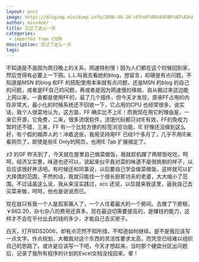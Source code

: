 ```yaml
---
layout: post
image: https://blogimg.minidump.info/2006-08-20-%E5%8F%88%E8%BF%87%E4%BA%86%E8%BF%99%E4%B9%88%E4%B8%80%E5%A4%A9.md
author: missdeer
title: 又过了这么一天
categories: 
 - imported from CSDN
description: 又过了这么一天
tags: 
---
```


不知道是不是因为周日晚上的关系，网速特别慢！因为人们都在这个时候回到家，然后觉得有必要上一下网。L.L.叫我去看她的blog，想留言，却硬是有点问题，不知道是MSN 的blog 和FF 的搭配使用本来就有点问题，还是MSN 的blog 的自己的问题，或者是FF自己的问题，再或者是因为网速慢的缘故。自从搬过来这边能上网以来，一直都是使用FF的，装了几个插件，但今天才发现，原来FF占用的内存非常大，最小化的时候系统还不回收一下，它占用的CPU 也经常很多，说实话，我个人很菜地认为，这方面，FF 确实比不上IE！而我现在用它的理由是，一来它开源，它免费，二来，很多流氓软件，流氓代码都只对IE有效，FF的免疫力暂时还不错，三来，FF 有一个比较方便的标签浏览功能，IE 好像还没做到这么好，有个假的糊弄人的！冲着这些，我用坚持用FF 已经1个多月了，几乎不用IE来看网页了，即使是些IE Only的网页，也用IE Tab 扩展搞定了。

z3 的GF 昨天到了，今天就在屋里自己做菜做饭，我就趁机蹭了两顿饭吃吃，呵呵，经济又实惠，味道也还可以，说起来似乎我对菜的味道不是很挑剔的样子，以后应该很好养活吧。有时候还和同事说，以后要自己学会做菜做饭，这样就可以扩大择偶的范围，不然的话，我就只能找一个擅长厨房功夫的老婆，大大缩小了范围。不过话虽这么说，我从来没实践过，xcc 还说，以后就来我这里，逼我自己去买菜来做，呵呵，他也是说说而已。

现在就只有我一个人是孤家寡人了，一个人住着最大的一个房间。去缴了下房租，￥662.20，杂七杂八的费用还真多。现在最迫切需要提高的，是赚钱的能力，这样才不会在乎付出去的钱的多少，才能自己去买房子。

白天，打开BDS2006，却有点茫然不知所措，不知道如何继续。是不是我应该写一点文字，作点规划，大概我对这个东西的灵活性要求太高，而凭空已经难以组织自己的思路了。或许是应该写一下吧，今天才想起来，当时那个硬盘分区出问题后，记录了我所有程序的计划的Excel文档没找回来，晕！
